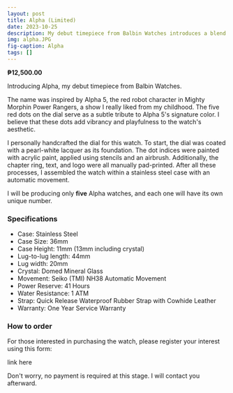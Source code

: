 ```yaml
---
layout: post
title: Alpha (Limited)
date: 2023-10-25
description: My debut timepiece from Balbin Watches introduces a blend of creativity with its playful and distinctive dial. This watch will be limited and only five will be made.
img: alpha.JPG
fig-caption: Alpha
tags: []
---
```

**₱12,500.00**

Introducing Alpha, my debut timepiece from Balbin Watches.

The name was inspired by Alpha 5, the red robot character in Mighty Morphin Power Rangers, a show I really liked from my childhood. The five red dots on the dial serve as a subtle tribute to Alpha 5's signature color. I believe that these dots add vibrancy and playfulness to the watch's aesthetic.

I personally handcrafted the dial for this watch. To start, the dial was coated with a pearl-white lacquer as its foundation. The dot indices were painted with acrylic paint, applied using stencils and an airbrush. Additionally, the chapter ring, text, and logo were all manually pad-printed. After all these processes, I assembled the watch within a stainless steel case with an automatic movement.

I will be producing only **five** Alpha watches, and each one will have its own unique number.

### Specifications
- Case: Stainless Steel
- Case Size: 36mm
- Case Height: 11mm (13mm including crystal)
- Lug-to-lug length: 44mm
- Lug width: 20mm
- Crystal: Domed Mineral Glass
- Movement: Seiko (TMI) NH38 Automatic Movement
- Power Reserve: 41 Hours
- Water Resistance: 1 ATM
- Strap: Quick Release Waterproof Rubber Strap with Cowhide Leather
- Warranty: One Year Service Warranty

### How to order
For those interested in purchasing the watch, please register your interest using this form:

link here

Don't worry, no payment is required at this stage. I will contact you afterward.
